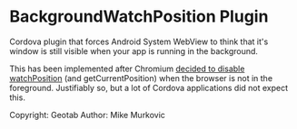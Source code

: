 BackgroundWatchPosition Plugin
======

Cordova plugin that forces Android System WebView to think that it's window is still visible when your app is running in the background.

This has been implemented after Chromium [decided to disable watchPosition](https://bugs.chromium.org/p/chromium/issues/detail?id=585055) (and getCurrentPosition) when the browser is not in the foreground. Justifiably so, but a lot of Cordova applications did not expect this.

Copyright: Geotab
Author: Mike Murkovic
